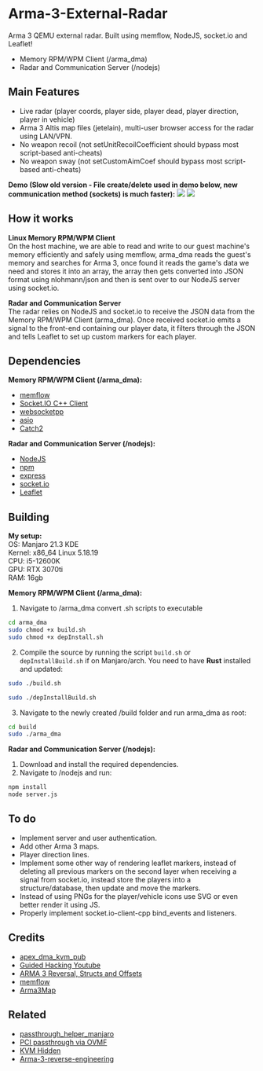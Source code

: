 # Arma-3-External-Radar
Arma 3 QEMU external radar. Built using memflow, NodeJS, socket.io and Leaflet! 

* Memory RPM/WPM Client (/arma_dma)
* Radar and Communication Server (/nodejs)

## Main Features

* Live radar (player coords, player side, player dead, player direction, player in vehicle)
* Arma 3 Altis map files (jetelain), multi-user browser access for the radar using LAN/VPN.
* No weapon recoil (not setUnitRecoilCoefficient should bypass most script-based anti-cheats)
* No weapon sway (not setCustomAimCoef should bypass most script-based anti-cheats)

<b>Demo (Slow old version - File create/delete used in demo below, new communication method (sockets) is much faster):</b>
![](https://github.com/Apex-master/Arma-3-QEMU-External-Radar/blob/main/exmp1.gif)
![](https://github.com/Apex-master/Arma-3-QEMU-External-Radar/blob/main/exmp2.gif)

## How it works
<b>Linux Memory RPM/WPM Client</b><br/>
On the host machine, we are able to read and write to our guest machine's memory efficiently and safely using memflow, arma_dma reads the guest's memory and searches for Arma 3, once found it reads the game's data we need and stores it into an array, the array then gets converted into JSON format using nlohmann/json and then is sent over to our NodeJS server using socket.io.

<b>Radar and Communication Server</b><br/>
The radar relies on NodeJS and socket.io to receive the JSON data from the Memory RPM/WPM Client (arma_dma). Once received socket.io emits a signal to the front-end containing our player data, it filters through the JSON and tells Leaflet to set up custom markers for each player.

## Dependencies
<b>Memory RPM/WPM Client (/arma_dma):</b>
* [memflow](https://github.com/memflow/memflow)
* [Socket.IO C++ Client](https://github.com/socketio/socket.io-client-cpp)
* [websocketpp](https://github.com/zaphoyd/websocketpp)
* [asio](https://github.com/chriskohlhoff/asio)
* [Catch2](https://github.com/catchorg/Catch2/tree/9c07718b5f779bc1405f98ca6b5b693026f6eac7)

<b>Radar and Communication Server (/nodejs):</b>
* [NodeJS](https://github.com/nodejs/node)
* [npm](https://github.com/npm)
* [express](https://www.npmjs.com/package/express)
* [socket.io](https://www.npmjs.com/package/socket.io)
* [Leaflet](https://github.com/Leaflet/Leaflet)

## Building
<b>My setup:</b> </br>
OS: Manjaro 21.3 KDE </br>
Kernel: x86_64 Linux 5.18.19 </br>
CPU: i5-12600K </br>
GPU: RTX 3070ti </br>
RAM: 16gb </br>

<b>Memory RPM/WPM Client (/arma_dma):</b>
1. Navigate to /arma_dma convert .sh scripts to executable
```bash
cd arma_dma
sudo chmod +x build.sh
sudo chmod +x depInstall.sh
```
2. Compile the source by running the script `build.sh` or `depInstallBuild.sh` if on Manjaro/arch. You need to have <b>Rust</b> installed and updated:
```bash
sudo ./build.sh
```
```bash
sudo ./depInstallBuild.sh
```

3. Navigate to the newly created /build folder and run arma_dma as root:
```bash
cd build
sudo ./arma_dma
```

<b>Radar and Communication Server (/nodejs):</b>
1. Download and install the required dependencies.
2. Navigate to /nodejs and run:
```bash
npm install
node server.js
```

## To do
* Implement server and user authentication.
* Add other Arma 3 maps.
* Player direction lines.
* Implement some other way of rendering leaflet markers, instead of deleting all previous markers on the second layer when receiving a signal from socket.io, instead store the players into a structure/database, then update and move the markers.
* Instead of using PNGs for the player/vehicle icons use SVG or even better render it using JS.
* Properly implement socket.io-client-cpp bind_events and listeners.


## Credits
* [apex_dma_kvm_pub](https://github.com/MisterY52/apex_dma_kvm_pub)
* [Guided Hacking Youtube](https://www.youtube.com/c/GuidedHacking)
* [ARMA 3 Reversal, Structs and Offsets](https://www.unknowncheats.me/forum/arma-3-a/114242-arma-3-reversal-structs-offsets.html)
* [memflow](https://github.com/memflow/memflow)
* [Arma3Map](https://github.com/jetelain/Arma3Map)


## Related
* [passthrough_helper_manjaro](https://github.com/pavolelsig/passthrough_helper_manjaro)
* [PCI passthrough via OVMF](https://wiki.archlinux.org/title/PCI_passthrough_via_OVMF)
* [KVM Hidden](https://gitlab.com/DonnerPartyOf1/kvm-hidden)
* [Arma-3-reverse-engineering](https://github.com/Apex-master/Arma-3-reverse-engineering)
